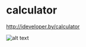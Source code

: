 # calculator

http://ideveloper.by/calculator

![alt text](http://ideveloper.by/preview/calculator.png)
